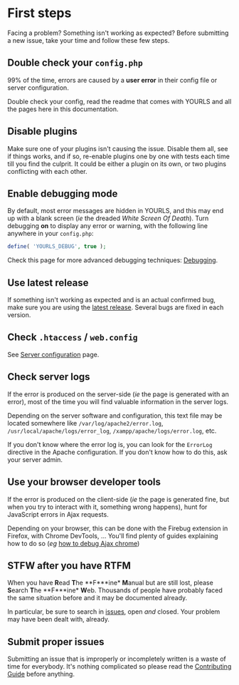 # First steps

Facing a problem? Something isn't working as expected? Before submitting a new issue, take your time and follow these few steps.

## Double check your `config.php`

99% of the time, errors are caused by a **user error** in their config file or server configuration.

Double check your config, read the readme that comes with YOURLS and all the pages here in this documentation.

## Disable plugins

Make sure one of your plugins isn't causing the issue. Disable them all, see if things works, and if so, re-enable plugins one by one with tests each time till you find the culprit. It could be either a plugin on its own, or two plugins conflicting with each other.

## Enable debugging mode

By default, most error messages are hidden in YOURLS, and this may end up with a blank screen (_ie_ the dreaded _White Screen Of Death_). Turn debugging **on** to display any error or warning, with the following line anywhere in your `config.php`:

```php
define( 'YOURLS_DEBUG', true );
```

Check this page for more advanced debugging techniques: [Debugging](/development/debugging).

## Use latest release

If something isn't working as expected and is an actual confirmed bug, make sure you are using the [latest release](https://github.com/YOURLS/YOURLS/releases). Several bugs are fixed in each version.

## Check `.htaccess` / `web.config`

See [Server configuration](/guide/server-configuration) page.

## Check server logs

If the error is produced on the server-side (_ie_ the page is generated with an error), most of the time you will find valuable information in the server logs.

Depending on the server software and configuration, this text file may be located somewhere like `/var/log/apache2/error.log`, `/usr/local/apache/logs/error_log`, `/xampp/apache/logs/error.log`, etc.

If you don't know where the error log is, you can look for the `ErrorLog` directive in the Apache configuration. If you don't know how to do this, ask your server admin.

## Use your browser developer tools

If the error is produced on the client-side (_ie_ the page is generated fine, but when you try to interact with it, something wrong happens), hunt for JavaScript errors in Ajax requests.

Depending on your browser, this can be done with the Firebug extension in Firefox, with Chrome DevTools, ... You'll find plenty of guides explaining how to do so (_eg_ [how to debug Ajax chrome](https://www.google.com/search?q=how+to+debug+ajax+chrome))

## STFW after you have RTFM

When you have **R**ead **T**he **F\***ine\* **M**anual but are still lost, please **S**earch **T**he **F\***ine\* **W**eb. Thousands of people have probably faced the same situation before and it may be documented already.

In particular, be sure to search in [issues](https://github.com/YOURLS/YOURLS/issues?q=is%3Aissue), open _and_ closed. Your problem may have been dealt with, already.

## Submit proper issues

Submitting an issue that is improperly or incompletely written is a waste of time for everybody. It's nothing complicated so please read the [Contributing Guide](https://github.com/YOURLS/.github/blob/master/CONTRIBUTING.md) before anything.
